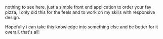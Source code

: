 nothing to see here, just a simple front end application to order your fav pizza, I only did this for the feels and to work on my skills with responsive design.

Hopefully i can take this knowledge into something else and be better for it overall.
that's all!